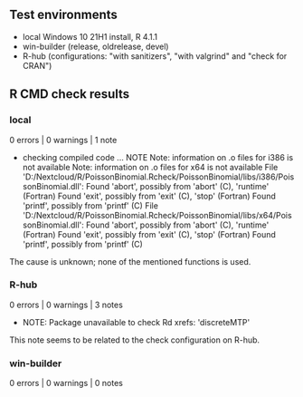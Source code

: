 ## Test environments
* local Windows 10 21H1 install, R 4.1.1
* win-builder (release, oldrelease, devel)
* R-hub (configurations: "with sanitizers", "with valgrind" and "check for CRAN")


## R CMD check results

### local
0 errors | 0 warnings | 1 note

* checking compiled code ... NOTE
  Note: information on .o files for i386 is not available
  Note: information on .o files for x64 is not available
  File 'D:/Nextcloud/R/PoissonBinomial.Rcheck/PoissonBinomial/libs/i386/PoissonBinomial.dll':
    Found 'abort', possibly from 'abort' (C), 'runtime' (Fortran)
    Found 'exit', possibly from 'exit' (C), 'stop' (Fortran)
    Found 'printf', possibly from 'printf' (C)
  File 'D:/Nextcloud/R/PoissonBinomial.Rcheck/PoissonBinomial/libs/x64/PoissonBinomial.dll':
    Found 'abort', possibly from 'abort' (C), 'runtime' (Fortran)
    Found 'exit', possibly from 'exit' (C), 'stop' (Fortran)
    Found 'printf', possibly from 'printf' (C)

The cause is unknown; none of the mentioned functions is used.

### R-hub
0 errors | 0 warnings | 3 notes

* NOTE: Package unavailable to check Rd xrefs: 'discreteMTP'

This note seems to be related to the check configuration on R-hub.

### win-builder

0 errors | 0 warnings | 0 notes